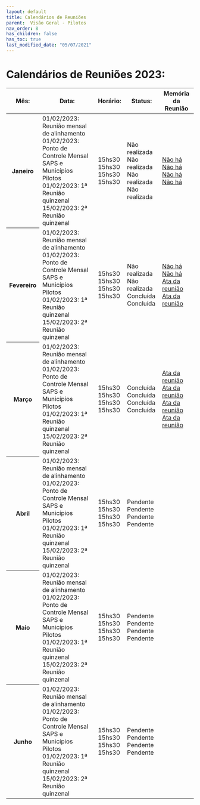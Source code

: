 ```yaml
---
layout: default
title: Calendários de Reuniões
parent:  Visão Geral - Pilotos
nav_order: 8
has_children: false
has_toc: true
last_modified_date: "05/07/2021"
---
```


<link rel="stylesheet" href="https://maxcdn.bootstrapcdn.com/bootstrap/3.4.1/css/bootstrap.min.css">
  <script src="https://ajax.googleapis.com/ajax/libs/jquery/3.6.4/jquery.min.js"></script>
  <script src="https://maxcdn.bootstrapcdn.com/bootstrap/3.4.1/js/bootstrap.min.js"></script>

<h1> Calendários de Reuniões 2023: </h1>

<table class="table table-hover">
  <thead>
    <tr>
      <th scope="col">Mês:</th>
      <th scope="col">Data:</th>
      <th scope="col">Horário:</th>
      <th scope="col">Status:</th>
      <th scope="col">Memória da Reunião</th>      
    </tr>
  </thead>
  <tbody>
    <tr>
      <th scope="row">Janeiro</th>
      <td>
        01/02/2023: Reunião mensal de alinhamento<br>
        01/02/2023: Ponto de Controle Mensal SAPS e Municípios Pilotos<br>
        01/02/2023: 1ª Reunião quinzenal<br>
        15/02/2023: 2ª Reunião quinzenal<br>        
      </td> 
      <td>
        15hs30<br>
        15hs30<br>
        15hs30<br>
        15hs30<br>
      </td>
      <td>
       Não realizada<br>
       Não realizada<br>
       Não realizada<br>
       Não realizada<br>
      </td>   
      <td>
      <a href="#">Não há</a><br>
      <a href="#">Não há</a><br>
      <a href="#">Não há</a><br>
      <a href="#">Não há</a><br>
      </td>
    </tr>
    <tr>
      <th scope="row">Fevereiro</th>
      <td>
        01/02/2023: Reunião mensal de alinhamento<br>
        01/02/2023: Ponto de Controle Mensal SAPS e Municípios Pilotos<br>
        01/02/2023: 1ª Reunião quinzenal<br>
        15/02/2023: 2ª Reunião quinzenal<br>
      </td> 
      <td>
        15hs30<br>
        15hs30<br>
        15hs30<br>
        15hs30<br>
      </td> 
      <td>
       Não realizada<br>
       Não realizada<br>
       Concluída<br>
       Concluída<br>
      </td>   
      <td>
      <a href="#">Não há</a><br>
      <a href="#">Não há</a><br>
      <a href="#">Ata da reunião</a><br>
      <a href="#">Ata da reunião</a><br>
      </td>
    </tr>
    <tr>
      <th scope="row">Março</th>
      <td>
        01/02/2023: Reunião mensal de alinhamento<br>
        01/02/2023: Ponto de Controle Mensal SAPS e Municípios Pilotos<br>
        01/02/2023: 1ª Reunião quinzenal<br>
        15/02/2023: 2ª Reunião quinzenal<br>
      </td> 
      <td>
        15hs30<br>
        15hs30<br>
        15hs30<br>
        15hs30<br>
      </td>  <td>
       Concluída<br>
       Concluída<br>
       Concluída<br>
       Concluída<br>
      </td>        
      <td>
      <a href="#">Ata da reunião</a><br>
      <a href="#">Ata da reunião</a><br>
      <a href="#">Ata da reunião</a><br>
      <a href="#">Ata da reunião</a><br>
      </td>   
    </tr>
    <tr>
      <th scope="row">Abril</th>
      <td>
        01/02/2023: Reunião mensal de alinhamento<br>
        01/02/2023: Ponto de Controle Mensal SAPS e Municípios Pilotos<br>
        01/02/2023: 1ª Reunião quinzenal<br>
        15/02/2023: 2ª Reunião quinzenal<br>
      </td>
      <td>
        15hs30<br>
        15hs30<br>
        15hs30<br>
        15hs30<br>
      </td>      
      <td>
       Pendente<br>
       Pendente<br>
       Pendente<br>
       Pendente<br>
      </td>         
    </tr>
    <tr>
      <th scope="row">Maio</th>
      <td>
        01/02/2023: Reunião mensal de alinhamento<br>
        01/02/2023: Ponto de Controle Mensal SAPS e Municípios Pilotos<br>
        01/02/2023: 1ª Reunião quinzenal<br>
        15/02/2023: 2ª Reunião quinzenal<br>
      </td>  
      <td>
        15hs30<br>
        15hs30<br>
        15hs30<br>
        15hs30<br>
      </td>
      <td>
       Pendente<br>
       Pendente<br>
       Pendente<br>
       Pendente<br>
      </td>   
    </tr>
    <tr>
      <th scope="row">Junho</th>
      <td>
        01/02/2023: Reunião mensal de alinhamento<br>
        01/02/2023: Ponto de Controle Mensal SAPS e Municípios Pilotos<br>
        01/02/2023: 1ª Reunião quinzenal<br>
        15/02/2023: 2ª Reunião quinzenal<br>
      </td> 
      <td>
        15hs30<br>
        15hs30<br>
        15hs30<br>
        15hs30<br>
      </td>
      <td>
       Pendente<br>
       Pendente<br>
       Pendente<br>
       Pendente<br>
      </td>   
      <tr>   
      
  </tbody>
</table>
